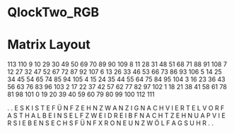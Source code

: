 # QlockTwo_RGB

###
# Matrix Layout

113						110
	9 10 29 30 49 50 69 70 89 90 109
	8 11 28 31 48 51 68 71 88 91 108
	7 12 27 32 47 52 67 72 87 92 107
	6 13 26 33 46 53 66 73 86 93 106
	5 14 25 34 45 54 65 74 85 94 105
	4 15 24 35 44 55 64 75 84 95 104
	3 16 23 36 43 56 63 76 83 96 103
	2 17 22 37 42 57 62 77 82 97 102
	1 18 21 38 41 58 61 78 81 98 101
	0 19 20 39 40 59 60 79 80 99 100
112						111


.					.
	 E S K I S T E F Ü N F
	 Z E H N Z W A N Z I G
	 N A C H V I E R T E L
	 V O R F A S T H A L B
	 E I N S E L F Z W E I
	 D R E I B F N A C H T
	 Z E H N U A P V I E R
	 S I E B E N S E C H S
	 F Ü N F X R O N E U N
	 Z W Ö L F A G S U H R
.					.
